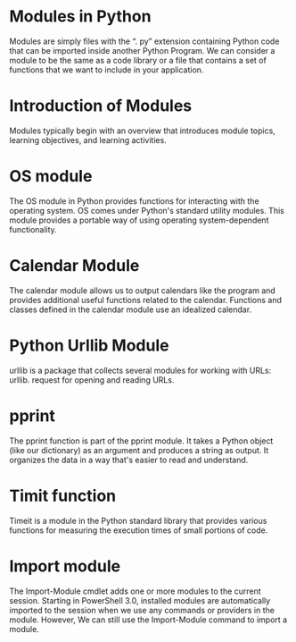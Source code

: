 # Modules in Python
Modules are simply files with the “. py” extension containing Python code that can be imported inside another Python Program. We can consider a module to be the same as a code library or a file that contains a set of functions that we want to include in your application.

# Introduction of Modules
Modules typically begin with an overview that introduces module topics, learning objectives, and learning activities.

# OS module
The OS module in Python provides functions for interacting with the operating system. OS comes under Python's standard utility modules. This module provides a portable way of using operating system-dependent functionality.

# Calendar Module
The calendar module allows us to output calendars like the program and provides additional useful functions related to the calendar. Functions and classes defined in the calendar module use an idealized calendar.

# Python Urllib Module
urllib is a package that collects several modules for working with URLs: urllib. request for opening and reading URLs.

# pprint
The pprint function is part of the pprint module. It takes a Python object (like our dictionary) as an argument and produces a string as output. It organizes the data in a way that's easier to read and understand.

# Timit function
Timeit is a module in the Python standard library that provides various functions for measuring the execution times of small portions of code.

# Import module
The Import-Module cmdlet adds one or more modules to the current session. Starting in PowerShell 3.0, installed modules are automatically imported to the session when we use any commands or providers in the module. However, We can still use the Import-Module command to import a module.
